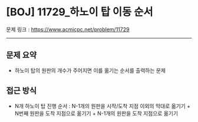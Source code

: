 # [BOJ] 11729_하노이 탑 이동 순서

문제 링크 : https://www.acmicpc.net/problem/11729

-------------------
## 문제 요약
  - 하노이 탑의 원판의 개수가 주어지면 이를 옮기는 순서를 출력하는 문제

## 접근 방식
  - N개 하노이 탑 진행 순서 : N-1개의 원판을 시작/도착 지점 이외의 막대로 옮기기 + N번째 원판을 도착 지점으로 옮기기 + N-1개의 원판을 도착 지점으로 옮기기
